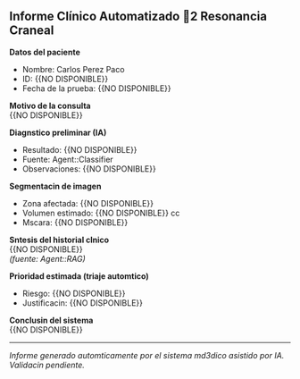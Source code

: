 ## Informe Clínico Automatizado 2 Resonancia Craneal

**Datos del paciente**  
- Nombre: Carlos Perez Paco  
- ID: {{NO DISPONIBLE}}  
- Fecha de la prueba: {{NO DISPONIBLE}}  

**Motivo de la consulta**  
{{NO DISPONIBLE}}

**Diagn stico preliminar (IA)**  
- Resultado: {{NO DISPONIBLE}}  
- Fuente: Agent::Classifier  
- Observaciones: {{NO DISPONIBLE}}

**Segmentaci n de imagen**  
- Zona afectada: {{NO DISPONIBLE}}  
- Volumen estimado: {{NO DISPONIBLE}} cc  
- M scara: {{NO DISPONIBLE}}

**S ntesis del historial cl nico**  
{{NO DISPONIBLE}}  
_(fuente: Agent::RAG)_

**Prioridad estimada (triaje autom tico)**  
- Riesgo: {{NO DISPONIBLE}}  
- Justificaci n: {{NO DISPONIBLE}}

**Conclusi n del sistema**  
{{NO DISPONIBLE}}

---

_Informe generado autom ticamente por el sistema m d3dico asistido por IA. Validaci n pendiente._
